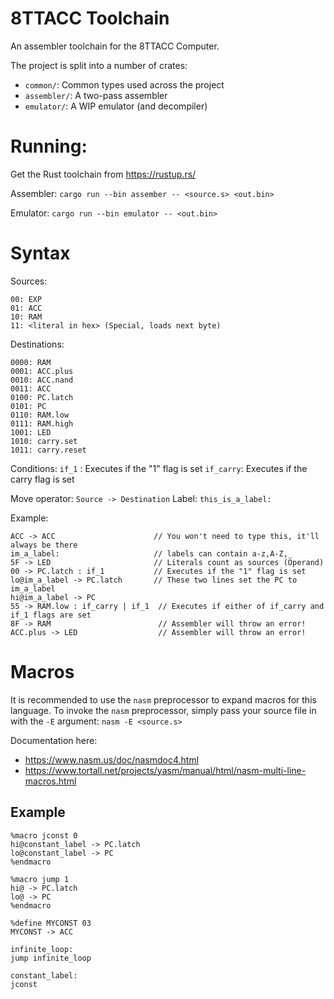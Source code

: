 # 8TTACC Toolchain
An assembler toolchain for the 8TTACC Computer.

The project is split into a number of crates:
* `common/`: Common types used across the project
* `assembler/`: A two-pass assembler
* `emulator/`: A WIP emulator (and decompiler)

# Running:
Get the Rust toolchain from https://rustup.rs/

Assembler: `cargo run --bin assember -- <source.s> <out.bin>`

Emulator: `cargo run --bin emulator -- <out.bin>`

# Syntax

Sources:
```
00: EXP
01: ACC
10: RAM
11: <literal in hex> (Special, loads next byte)
```

Destinations:
```
0000: RAM
0001: ACC.plus
0010: ACC.nand
0011: ACC
0100: PC.latch
0101: PC
0110: RAM.low
0111: RAM.high
1001: LED
1010: carry.set
1011: carry.reset
```

Conditions:
`if_1` : Executes if the "1" flag is set
`if_carry`: Executes if the carry flag is set

Move operator: `Source -> Destination`
Label: `this_is_a_label:`

Example:
```
ACC -> ACC                      // You won't need to type this, it'll always be there
im_a_label:                     // labels can contain a-z,A-Z,_
5F -> LED                       // Literals count as sources (Operand)
00 -> PC.latch : if_1           // Executes if the "1" flag is set
lo@im_a_label -> PC.latch       // These two lines set the PC to im_a_label
hi@im_a_label -> PC       
55 -> RAM.low : if_carry | if_1  // Executes if either of if_carry and if_1 flags are set
8F -> RAM                        // Assembler will throw an error!
ACC.plus -> LED                  // Assembler will throw an error!
```

# Macros
It is recommended to use the `nasm` preprocessor to expand macros for this language. To invoke the `nasm` preprocessor, simply pass your source file in with the `-E` argument:
`nasm -E <source.s>`

Documentation here:
* https://www.nasm.us/doc/nasmdoc4.html
* https://www.tortall.net/projects/yasm/manual/html/nasm-multi-line-macros.html

## Example
```
%macro jconst 0
hi@constant_label -> PC.latch
lo@constant_label -> PC
%endmacro

%macro jump 1
hi@ -> PC.latch
lo@ -> PC
%endmacro

%define MYCONST 03
MYCONST -> ACC

infinite_loop:
jump infinite_loop

constant_label:
jconst
```
